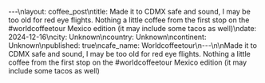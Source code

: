 ---\nlayout: coffee_post\ntitle: Made it to CDMX safe and sound, I may be too old for red eye flights. Nothing a little coffee from the first stop on the #worldcoffeetour Mexico edition (it may include some tacos as well)\ndate: 2024-12-16\ncity: Unknown\ncountry: Unknown\ncontinent: Unknown\npublished: true\ncafe_name: Worldcoffeetour\n---\n\nMade it to CDMX safe and sound, I may be too old for red eye flights. Nothing a little coffee from the first stop on the #worldcoffeetour Mexico edition (it may include some tacos as well)